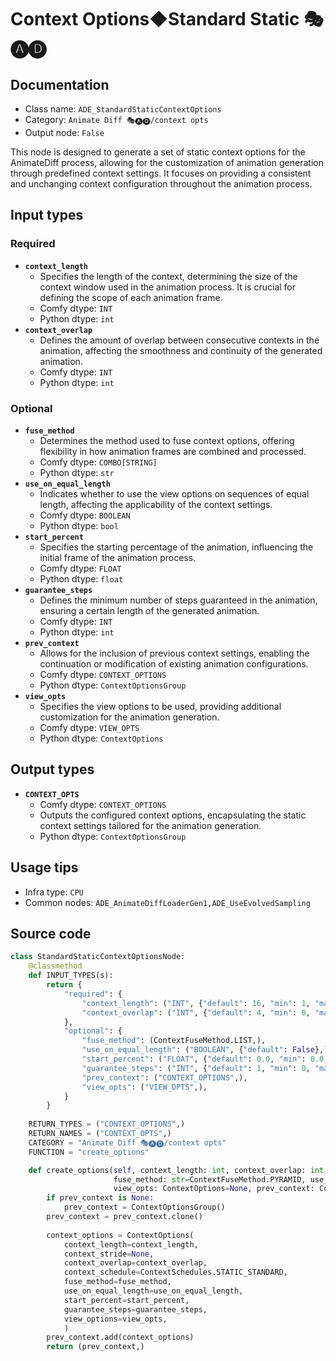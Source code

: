 # Context Options◆Standard Static 🎭🅐🅓
## Documentation
- Class name: `ADE_StandardStaticContextOptions`
- Category: `Animate Diff 🎭🅐🅓/context opts`
- Output node: `False`

This node is designed to generate a set of static context options for the AnimateDiff process, allowing for the customization of animation generation through predefined context settings. It focuses on providing a consistent and unchanging context configuration throughout the animation process.
## Input types
### Required
- **`context_length`**
    - Specifies the length of the context, determining the size of the context window used in the animation process. It is crucial for defining the scope of each animation frame.
    - Comfy dtype: `INT`
    - Python dtype: `int`
- **`context_overlap`**
    - Defines the amount of overlap between consecutive contexts in the animation, affecting the smoothness and continuity of the generated animation.
    - Comfy dtype: `INT`
    - Python dtype: `int`
### Optional
- **`fuse_method`**
    - Determines the method used to fuse context options, offering flexibility in how animation frames are combined and processed.
    - Comfy dtype: `COMBO[STRING]`
    - Python dtype: `str`
- **`use_on_equal_length`**
    - Indicates whether to use the view options on sequences of equal length, affecting the applicability of the context settings.
    - Comfy dtype: `BOOLEAN`
    - Python dtype: `bool`
- **`start_percent`**
    - Specifies the starting percentage of the animation, influencing the initial frame of the animation process.
    - Comfy dtype: `FLOAT`
    - Python dtype: `float`
- **`guarantee_steps`**
    - Defines the minimum number of steps guaranteed in the animation, ensuring a certain length of the generated animation.
    - Comfy dtype: `INT`
    - Python dtype: `int`
- **`prev_context`**
    - Allows for the inclusion of previous context settings, enabling the continuation or modification of existing animation configurations.
    - Comfy dtype: `CONTEXT_OPTIONS`
    - Python dtype: `ContextOptionsGroup`
- **`view_opts`**
    - Specifies the view options to be used, providing additional customization for the animation generation.
    - Comfy dtype: `VIEW_OPTS`
    - Python dtype: `ContextOptions`
## Output types
- **`CONTEXT_OPTS`**
    - Comfy dtype: `CONTEXT_OPTIONS`
    - Outputs the configured context options, encapsulating the static context settings tailored for the animation generation.
    - Python dtype: `ContextOptionsGroup`
## Usage tips
- Infra type: `CPU`
- Common nodes: `ADE_AnimateDiffLoaderGen1,ADE_UseEvolvedSampling`


## Source code
```python
class StandardStaticContextOptionsNode:
    @classmethod
    def INPUT_TYPES(s):
        return {
            "required": {
                "context_length": ("INT", {"default": 16, "min": 1, "max": LENGTH_MAX}),
                "context_overlap": ("INT", {"default": 4, "min": 0, "max": OVERLAP_MAX}),
            },
            "optional": {
                "fuse_method": (ContextFuseMethod.LIST,),
                "use_on_equal_length": ("BOOLEAN", {"default": False},),
                "start_percent": ("FLOAT", {"default": 0.0, "min": 0.0, "max": 1.0, "step": 0.001}),
                "guarantee_steps": ("INT", {"default": 1, "min": 0, "max": BIGMAX}),
                "prev_context": ("CONTEXT_OPTIONS",),
                "view_opts": ("VIEW_OPTS",),
            }
        }
    
    RETURN_TYPES = ("CONTEXT_OPTIONS",)
    RETURN_NAMES = ("CONTEXT_OPTS",)
    CATEGORY = "Animate Diff 🎭🅐🅓/context opts"
    FUNCTION = "create_options"

    def create_options(self, context_length: int, context_overlap: int,
                       fuse_method: str=ContextFuseMethod.PYRAMID, use_on_equal_length=False, start_percent: float=0.0, guarantee_steps: int=1,
                       view_opts: ContextOptions=None, prev_context: ContextOptionsGroup=None):
        if prev_context is None:
            prev_context = ContextOptionsGroup()
        prev_context = prev_context.clone()
        
        context_options = ContextOptions(
            context_length=context_length,
            context_stride=None,
            context_overlap=context_overlap,
            context_schedule=ContextSchedules.STATIC_STANDARD,
            fuse_method=fuse_method,
            use_on_equal_length=use_on_equal_length,
            start_percent=start_percent,
            guarantee_steps=guarantee_steps,
            view_options=view_opts,
            )
        prev_context.add(context_options)
        return (prev_context,)

```
